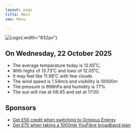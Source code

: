 ```yaml
---
layout: page
title: Menu
seo: Menu

---
```


![Logo](/images/logo.jpg){:width="832px"}

<!-- weather_marker starts -->
## On Wednesday, 22 October 2025

- The average temperature today is 12.65˚C,
- With highs of 13.73˚C and lows of 12.05˚C,
- It may feel like 11.98˚C with few clouds
- The wind speed is 1.54m/s and visibility is 10000m
- The pressure is 998hPa and humidity is 77%
- The sun will rise at 06:45 and set at 17:00

<!-- weather_marker ends -->

## Sponsors

- [Get £50 credit when switching to Octopus Energy](https://bit.ly/3oD1nnS)
- [Get £75 when taking a 1000mb YouFibre broadband plan](https://aklam.io/91zWhU?)

